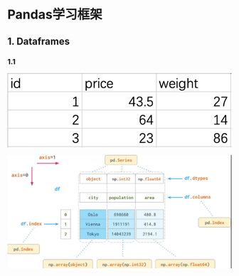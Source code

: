 # Pandas学习框架

## 1. Dataframes

### 1.1 

![alt text](image-15.png)

![alt text](image-16.png)


















